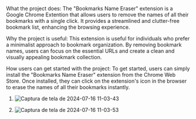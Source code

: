 What the project does: The "Bookmarks Name Eraser" extension is a Google Chrome Extention that allows users to remove the names of all their bookmarks with a single click. It provides a streamlined and clutter-free bookmark list, enhancing the browsing experience.

Why the project is useful: This extension is useful for individuals who prefer a minimalist approach to bookmark organization. By removing bookmark names, users can focus on the essential URLs and create a clean and visually appealing bookmark collection.

How users can get started with the project: To get started, users can simply install the "Bookmarks Name Eraser" extension from the Chrome Web Store. Once installed, they can click on the extension's icon in the browser to erase the names of all their bookmarks instantly.

1) ![Captura de tela de 2024-07-16 11-03-43](https://github.com/user-attachments/assets/b7f41144-4079-420a-9774-e4d09a9ae7c1)


2) ![Captura de tela de 2024-07-16 11-03-53](https://github.com/user-attachments/assets/3c34b6ab-9b9c-487a-87d9-cc63eed18c31)
